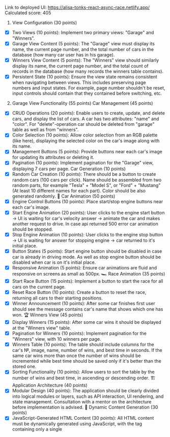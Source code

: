 Link to deployed UI: https://alisa-tonks-react-async-race.netlify.app/
Calculated score: 405

1. View Configuration (30 points)
- [x] Two Views (10 points): Implement two primary views: "Garage" and "Winners".
- [x] Garage View Content (5 points): The "Garage" view must display its name, the current page number, and the total number of cars in the database (how many car user has in his garage).
- [x] Winners View Content (5 points): The "Winners" view should similarly display its name, the current page number, and the total count of records in the database (how many records the winners table contains).
- [x] Persistent State (10 points): Ensure the view state remains consistent when navigating between views. This includes preserving page numbers and input states. For example, page number shouldn't be reset, input controls should contain that they contained before switching, etc.
2. Garage View Functionality (55 points)
Car Management (45 points)
- [x] CRUD Operations (20 points): Enable users to create, update, and delete cars, and display the list of cars. A car has two attributes: "name" and "color". For "delete"-operation car should be deleted from "garage" table as well as from "winners".
- [x] Color Selection (10 points): Allow color selection from an RGB palette (like here), displaying the selected color on the car's image along with its name.
- [x] Management Buttons (5 points): Provide buttons near each car's image for updating its attributes or deleting it.
- [x] Pagination (10 points): Implement pagination for the "Garage" view, displaying 7 cars per page.
Car Generation (10 points)
- [x] Random Car Creation (10 points): There should be a button to create random cars (100 cars per click). Name should be assembled from two random parts, for example "Tesla" + "Model S", or "Ford" + "Mustang" (At least 10 different names for each part). Color should be also generated randomly.
🚗 Car Animation (50 points)
- [x] Engine Control Buttons (10 points): Place start/stop engine buttons near each car's image.
- [x] Start Engine Animation (20 points): User clicks to the engine start button -> UI is waiting for car's velocity answer -> animate the car and makes another request to drive. In case api returned 500 error car animation should be stopped.
- [x] Stop Engine Animation (10 points): User clicks to the engine stop button -> UI is waiting for answer for stopping engine -> car returned to it's initial place.
- [x] Button States (5 points): Start engine button should be disabled in case car is already in driving mode. As well as stop engine button should be disabled when car is on it's initial place.
- [x] Responsive Animation (5 points): Ensure car animations are fluid and responsive on screens as small as 500px.
🏎️ Race Animation (35 points)
- [x] Start Race Button (15 points): Implement a button to start the race for all cars on the current page.
- [x] Reset Race Button (10 points): Create a button to reset the race, returning all cars to their starting positions.
- [x] Winner Announcement (10 points): After some car finishes first user should see the message contains car's name that shows which one has won.
🏆 Winners View (45 points)
- [x] Display Winners (15 points): After some car wins it should be displayed at the "Winners view" table.
- [x] Pagination for Winners (10 points): Implement pagination for the "Winners" view, with 10 winners per page.
- [x] Winners Table (10 points): The table should include columns for the car's №, image, name, number of wins, and best time in seconds. If the same car wins more than once the number of wins should be incremented while best time should be saved only if it's better than the stored one.
- [x] Sorting Functionality (10 points): Allow users to sort the table by the number of wins and best time, in ascending or descending order.
🏗️ Application Architecture (40 points)
- [x] Modular Design (40 points): The application should be clearly divided into logical modules or layers, such as API interaction, UI rendering, and state management. Consultation with a mentor on the architecture before implementation is advised.
📜 Dynamic Content Generation (30 points)
- [x] JavaScript-Generated HTML Content (30 points): All HTML content must be dynamically generated using JavaScript, with the <body> tag containing only a single <script> tag.
🌐 Single Page Application (25 points)
- [x] SPA Implementation (25 points): The application must be a Single Page Application (SPA) using either React v18+ or Angular v17+. All content must be generated using TypeScript with strict and noImplicitAny settings enabled in tsconfig.json, ensuring seamless user experience without page reloads during navigation.
📦 Bundling and Tooling (20 points)
- [x] Use of Webpack or Similar (20 points): Implement Webpack or another bundling tool to compile the project into a minimal set of files, ideally one HTML file, one JS file, and one CSS file. Ensure that the configuration enforces TypeScript strict type checking.
✅ Code Quality and Standards (15 points)
- [x] Eslint with Airbnb Style Guide (15 points): Code must adhere to the Airbnb ESLint configuration to maintain code quality, as outlined in the Airbnb style guide. Specific rules may be adjusted only with mentor approval, and there should be no ESLint errors or warnings.
📏 Code Organization and Efficiency (15 points)
- [x] Function Modularization (10 points): Code should be organized into small, clearly named functions with specific purposes. Each function should not exceed 40 lines, reflecting strong typing and avoiding the use of magic numbers or strings.
- [x] Code Duplication and Magic Numbers (5 points): Minimize code duplication and maintain readability by avoiding the use of magic numbers or strings throughout the codebase.
🎨 Prettier and ESLint Configuration (10 points)
- [x] Prettier Setup (5 points): Prettier is correctly set up with two scripts in package.json: format for auto-formatting and ci:format for checking issues.
- [x] ESLint Configuration (5 points): ESLint is configured with the Airbnb style guide. A lint script in package.json runs ESLint checks. Configuration files should reflect strict TypeScript settings as per tsconfig.json.
🌟 Overall Code Quality (35 points)
- [x] (Up to 35 points) Discretionary points awarded by the reviewer based on overall code quality, readability